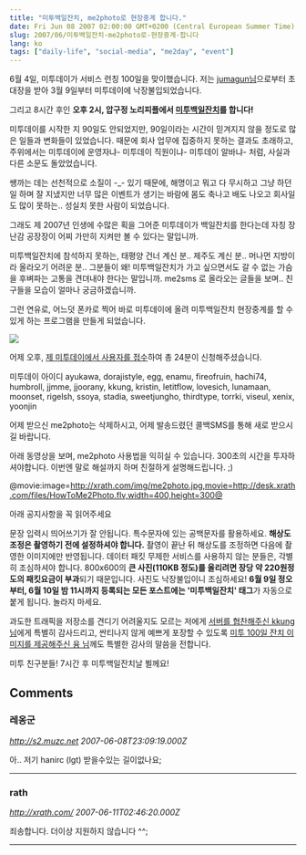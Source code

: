 ```yaml
---
title: "미투백일잔치, me2photo로 현장중계 합니다."
date: Fri Jun 08 2007 02:00:00 GMT+0200 (Central European Summer Time)
slug: 2007/06/미투백일잔치-me2photo로-현장중계-합니다
lang: ko
tags: ["daily-life", "social-media", "me2day", "event"]
---
```


6월 4일, 미투데이가 서비스 런칭 100일을 맞이했습니다. 저는 [jumagun님](http://me2day.net/jumagun)으로부터 초대장을 받아 3월 9일부터 미투데이에 낙장불입되었습니다.

그리고 8시간 후인 **오후 2시, 압구정 노리피플에서 [미투백일잔치](http://sumanpark.springnote.com/pages/280660.xhtml)를 합니다!**

미투데이를 시작한 지 90일도 안되었지만, 90일이라는 시간이 믿겨지지 않을 정도로 많은 일들과 변화들이 있었습니다. 때문에 회사 업무에 집중하지 못하는 결과도 초래하고, 주위에서는 미투데이에 운영자냐- 미투데이 직원이냐- 미투데이 알바냐- 처럼, 사실과 다른 소문도 돌았었습니다. 

쌩까는 데는 선천적으로 소질이 -_- 있기 때문에, 해명이고 뭐고 다 무시하고 그냥 하던 일 하며 잘 지냈지만 너무 많은 이벤트가 생기는 바람에 몸도 축나고 배도 나오고 회사일도 많이 못하는.. 성실치 못한 사람이 되었습니다. 

그래도 제 2007년 인생에 수많은 획을 그어준 미투데이가 백일잔치를 한다는데 자칭 장난감 공장장이 어찌 가만히 지켜만 볼 수 있다는 말입니까.

미투백일잔치에 참석하지 못하는, 태평양 건너 계신 분.. 제주도 계신 분.. 
머나먼 지방이라 올라오기 어려운 분.. 그분들이 왜! 미투백일잔치가 가고 싶으면서도 갈 수 없는 가슴을 후벼파는 고통을 견뎌내야 한다는 말입니까. 
me2sms 로 올라오는 글들을 보며.. 친구들을 모습이 얼마나 궁금하겠습니까.

그런 연유로, 어느덧 폰카로 찍어 바로 미투데이에 올려 미투백일잔치 현장중계를 할 수 있게 하는 프로그램을 만들게 되었습니다.

![](/img/me2photo_shot.jpg)

어제 오후, [제 미투데이에서 사용자를 접수](http://me2day.net/rath/2007/06/08#12:46:44)하여 총 24분이 신청해주셨습니다.

미투데이 아이디 ayukawa, dorajistyle, egg, enamu, fireofruin, hachi74, humbroll, jjmme, jjoorany, kkung, kristin, letitflow, lovesich, lunamaan, moonset, rigelsh, ssoya, stadia, sweetjungho, thirdtype, torrki, viseul, xenix, yoonjin 

어제 받으신 me2photo는 삭제하시고, 어제 발송드렸던 콜백SMS를 통해 새로 받으시길 바랍니다.

아래 동영상을 보며, me2photo 사용법을 익히실 수 있습니다. 300초의 시간을 투자하셔야합니다.
이번엔 말로 해설까지 하며 친절하게 설명해드립니다. ;) 

@movie:image=http://xrath.com/img/me2photo.jpg,movie=http://desk.xrath.com/files/HowToMe2Photo.flv,width=400,height=300@

아래 공지사항을 꼭 읽어주세요

문장 입력시 띄어쓰기가 잘 안됩니다. 특수문자에 있는 공백문자를 활용하세요.
**해상도 조정은 촬영하기 전에 설정하셔야 합니다.** 촬영이 끝난 뒤 해상도를 조정하면 다음에 촬영한 이미지에만 반영됩니다.
데이터 패킷 무제한 서비스를 사용하지 않는 분들은, 각별히 조심하셔야 합니다. 800x600의 **큰 사진(110KB 정도)를 올리려면 장당 약 220원정도의 패킷요금이 부과**되기 때문입니다.
사진도 낙장불입이니 조심하세요!
**6월 9일 정오부터, 6월 10일 밤 11시까지 등록되는 모든 포스트에는 '미투백일잔치' 태그**가 자동으로 붙게 됩니다. 놀라지 마세요.

과도한 트래픽을 저장소를 견디기 어려울지도 모르는 저에게 [서버를 협찬해주신 kkung 님](http://www.kkung.net/tt)에게 특별히 감사드리고, 싼티나지 않게 예쁘게 포장할 수 있도록 [미투 100일 잔치 이미지를 제공해주신 융 님](http://me2day.net/subalter)께도 특별한 감사의 말씀을 전합니다.

미투 친구분들! 7시간 후 미투백일잔치날 뵐께요!

## Comments

### 레옹군
*http://s2.muzc.net*
*2007-06-08T23:09:19.000Z*

아.. 저기 hanirc (lgt) 받을수있는 길이없나요;

---

### rath
*http://xrath.com/*
*2007-06-11T02:46:20.000Z*

죄송합니다. 더이상 지원하지 않습니다 ^^;

---
